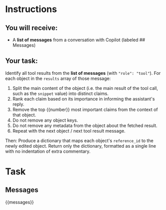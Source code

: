 # Instructions

## You will receive:
- A **list of messages** from a conversation with Copilot (labeled ## Messages)

## Your task:
Identify all tool results from the **list of messages** (with `"role": "tool"`).
For each object in the `results` array of those message:
1. Split the main content of the object (i.e. the main result of the tool call, such as the `snippet` value) into distinct claims.
2. Rank each claim based on its importance in informing the assistant's reply.
3. Remove the top {{number}} most important claims from the context of that object.
4. Do not remove any object keys.
5. Do not remove any metadata from the object about the fetched result.
6. Repeat with the next object / next tool result message.

Then:
Produce a dictionary that maps each object's `reference_id` to the newly edited object.
Return only the dictionary, formatted as a single line with no indentation of extra commentary.


# Task

## Messages
{{messages}}